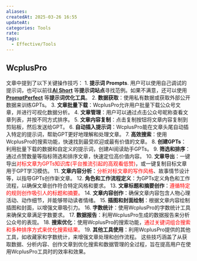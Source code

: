 ```yaml
---
aliases: 
createdAt: 2025-03-26 16:55
updateAt: 
categories: Tools
rate: 
tags:
  - Effective/Tools
---
```


## WcplusPro

文章中提到了以下关键操作技巧：
1. **提示词 Prompts**. 用户可以使用自己调试的提示词，也可以前往[**AI Short**](https://sspai.com/link?target=https%3A%2F%2Fwww.aishort.top%2F) 等**提示词站点**寻找范例。如果不满意，还可以使用[**PromptPerfect**](https://sspai.com/link?target=https%3A%2F%2Fpromptperfect.jina.ai%2F) 等**提示词优化工具**。
2. **数据获取**：使用私有数据或获取外部公开数据来训练GPTs。
3. **文章批量下载**：WcplusPro允许用户批量下载公众号文章，并进行可视化数据分析。
4. **文章管理**：用户可以通过点击公众号昵称查看文章列表，并按不同方式排序。
5. **文章内容复制**：点击复制按钮将文章内容复制到剪贴板，然后发送给GPT。
6. **自动插入提示词**：WcplusPro能在文章头尾自动插入特定的提示词，帮助GPT更好地理解和处理文章。
7. **高效搜索**：使用WcplusPro的搜索功能，快速找到最受欢迎或最有价值的文章。
8. **创建GPTs**：利用批量下载的数据和自定义的提示词，创建AI阅读助手GPTs。
9. **筛选和排序**：通过点赞数量等指标筛选和排序文章，快速定位高价值内容。
10. **文章导出**：一键导出<font color="#ff0000">对标文章为GPTs知识库(平台推流引起的高观看低赞)</font>，或一键复制目标文章用于GPT学习模仿。
11. **文章内容分析**：<font color="#ff0000">分析对标文章的写作风格</font>、故事情节设计等，以指导GPTs创作新文章。
12. **角色和工作流程定义**：为GPTs定义角色和工作流程，以确保文章创作符合特定风格和要求。
13. **文章标题和摘要创作**：<font color="#ff0000">遵循特定的规则创作吸引人的标题和摘要。</font>
14. **文章内容创作**：确保文章内容包含人物心理活动、动作细节，并能够带动读者情绪。
15. **插图和封面绘制**：根据文章内容绘制插图和封面，以增强文章吸引力。
16. **字数统计**：使用WcplusPro的字数统计工具来确保文章满足字数要求。
17. **数据报告**：利用WcplusPro生成的数据报告来分析公众号的表现。
18. **搜索优化**：使用WcplusPro的搜索功能，<font color="#ff0000">通过关键词组合搜索和多种排序方式</font><font color="#ff0000">来优</font><font color="#ff0000">化搜索结果。</font>
19. **其他工具使用**：利用WcplusPro提供的其他工具，如收藏家和字数统计，来增强文章处理和创作流程。
这些技巧涵盖了从获取数据、分析内容、创作文章到优化搜索和数据管理的全过程，旨在提高用户在使用WcplusPro工具时的效率和效果。
